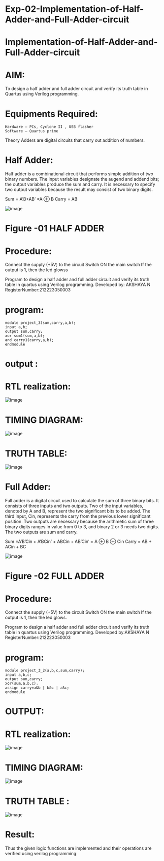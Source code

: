 # Exp-02-Implementation-of-Half-Adder-and-Full-Adder-circuit

# Implementation-of-Half-Adder-and-Full-Adder-circuit
# AIM:
To design a half adder and full adder circuit and verify its truth table in Quartus using Verilog programming.

# Equipments Required: 
```
Hardware – PCs, Cyclone II , USB flasher
Software – Quartus prime
```
Theory
Adders are digital circuits that carry out addition of numbers.

# Half Adder:
Half adder is a combinational circuit that performs simple addition of two binary numbers. The input variables designate the augend and addend bits; the output variables produce the sum and carry. It is necessary to specify two output variables because the result may consist of two binary digits.

Sum = A’B+AB’ =A ⊕ B Carry = AB  

![image](https://user-images.githubusercontent.com/36288975/163552156-a13e5a56-c638-4110-97d9-8896907c8d25.png)  

#  Figure -01 HALF ADDER 
# Procedure:

Connect the supply (+5V) to the circuit
Switch ON the main switch
If the output is 1, then the led glowss


Program to design a half adder and full adder circuit and verify its truth table in quartus using Verilog programming.
Developed by: AKSHAYA N
RegisterNumber:212223050003 
# program:
 ```
module project_3(sum,carry,a,b); 
input a,b; 
output sum,carry; 
xor sum1(sum,a,b); 
and carry1(carry,a,b); 
endmodule
 ```
# output :
# RTL realization:
![image](https://github.com/Akshaya3563/Exp-02-Implementation-of-Half-Adder-and-Full-Adder-circuit/assets/155092474/5bf461de-9833-46db-bc5f-63329091a29f)

# TIMING DIAGRAM:
![image](https://github.com/Akshaya3563/Exp-02-Implementation-of-Half-Adder-and-Full-Adder-circuit/assets/155092474/805023f0-0169-4803-bffd-04ee5e36f1db)




#  TRUTH TABLE:
 ![image](https://github.com/Akshaya3563/Exp-02-Implementation-of-Half-Adder-and-Full-Adder-circuit/assets/155092474/2155a9aa-d152-49a5-bdb1-70012407d0c4)



#  Full Adder:
Full adder is a digital circuit used to calculate the sum of three binary bits. It consists of three inputs and two outputs. Two of the input variables, denoted by A and B, represent the two significant bits to be added. The third input, Cin, represents the carry from the previous lower significant position. Two outputs are necessary because the arithmetic sum of three binary digits ranges in value from 0 to 3, and binary 2 or 3 needs two digits. The two outputs are sum and carry.

Sum =A’B’Cin + A’BCin’ + ABCin + AB’Cin’ = A ⊕ B ⊕ Cin Carry = AB + ACin + BC

![image](https://user-images.githubusercontent.com/36288975/163552057-b3547877-6d07-45b4-b7e0-bcfebfad9e1d.png)

#  Figure -02 FULL ADDER 

#  Procedure:

Connect the supply (+5V) to the circuit
Switch ON the main switch
If the output is 1, then the led glows.

Program to design a half adder and full adder circuit and verify its truth table in quartus using Verilog programming.
Developed by:AKSHAYA N 
RegisterNumber:212223050003  
# program:
```
module project_3_2(a,b,c,sum,carry);
input a,b,c;
output sum,carry;
xor(sum,a,b,c);
assign carry=a&b | b&c | a&c;
endmodule
 ```
# OUTPUT:
# RTL realization: 
![image](https://github.com/Akshaya3563/Exp-02-Implementation-of-Half-Adder-and-Full-Adder-circuit/assets/155092474/4cc194b0-b88b-41ec-b0f0-9a940d4f8c7d)


# TIMING DIAGRAM:
![image](https://github.com/Akshaya3563/Exp-02-Implementation-of-Half-Adder-and-Full-Adder-circuit/assets/155092474/bc4b1663-6f97-43c2-83a8-d086842e1b7a)
 



#  TRUTH TABLE :
![image](https://github.com/Akshaya3563/Exp-02-Implementation-of-Half-Adder-and-Full-Adder-circuit/assets/155092474/1a07194a-22f1-41d5-ad9a-13f786a45f18)

 



#  Result:
Thus the given logic functions are implemented and their operations are verified using verilog programming
